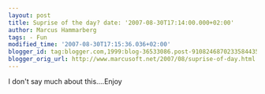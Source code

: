 ```yaml
---
layout: post
title: Suprise of the day? date: '2007-08-30T17:14:00.000+02:00'
author: Marcus Hammarberg
tags: - Fun
modified_time: '2007-08-30T17:15:36.036+02:00'
blogger_id: tag:blogger.com,1999:blog-36533086.post-9108246870233584435
blogger_orig_url: http://www.marcusoft.net/2007/08/suprise-of-day.html
---
```


I don't say much about this....Enjoy
